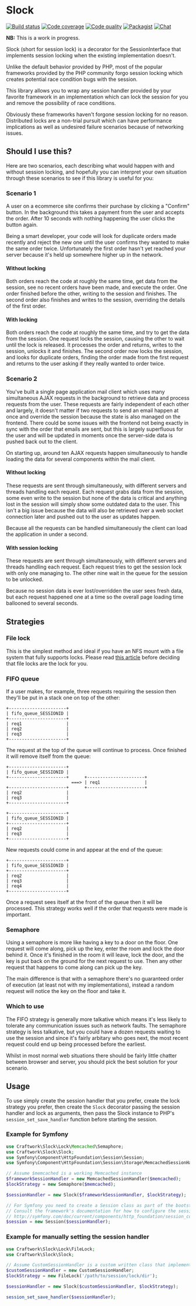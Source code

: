 # Slock

[![Build status](https://img.shields.io/travis/craftwork/slock.svg?style=flat-square)](https://travis-ci.org/craftwork/slock.svg?branch=master)
[![Code coverage](https://img.shields.io/codecov/c/github/craftwork/slock.svg?style=flat-square)](https://codecov.io/gh/craftwork/slock)
[![Code quality](https://img.shields.io/scrutinizer/g/craftwork/slock.svg?style=flat-square)](https://codecov.io/gh/craftwork/slock)
[![Packagist](https://img.shields.io/packagist/v/craftwork/slock.svg?style=flat-square)](https://packagist.org/packages/craftwork/slock)
[![Chat](https://img.shields.io/gitter/room/nwjs/nw.js.svg?style=flat-square)](https://gitter.im/craftwork/Lobby)

**NB:** This is a work in progress.

Slock (short for session lock) is a decorator for the SessionInterface that implements session locking when the existing
implementation doesn't.

Unlike the default behavior provided by PHP, most of the popular frameworks provided by the PHP community forgo session
locking which creates potential race condition bugs with the session.

This library allows you to wrap any session handler provided by your favorite framework in an implementation which can
lock the session for you and remove the possibility of race conditions.

Obviously these frameworks haven't forgone session locking for no reason. Distributed locks are a non-trial pursuit
which can have performance implications as well as undesired failure scenarios because of networking issues.

## Should I use this?

Here are two scenarios, each describing what would happen with and without session locking, and hopefully you can
interpret your own situation through these scenarios to see if this library is useful for you:

### Scenario 1

A user on a ecommerce site confirms their purchase by clicking a "Confirm" button. In the background this takes a
payment from the user and accepts the order. After 10 seconds with nothing happening the user clicks the button
again.

Being a smart developer, your code will look for duplicate orders made recently and reject the new one until the
user confirms they wanted to make the same order twice. Unfortunately the first order hasn't yet reached your
server because it's held up somewhere higher up in the network.

#### Without locking

Both orders reach the code at roughly the same time, get data from the session, see no recent orders have been made,
and execute the order. One order finished before the other, writing to the session and finishes. The second order also
finishes and writes to the session, overriding the details of the first order.

#### With locking

Both orders reach the code at roughly the same time, and try to get the data from the session. One request locks the
session, causing the other to wait until the lock is released. It processes the order and returns, writes to the
session, unlocks it and finishes. The second order now locks the session, and looks for duplicate orders, finding the
order made from the first request and returns to the user asking if they really wanted to order twice.

### Scenario 2

You've built a single page application mail client which uses many simultaneous AJAX requests in the background to
retrieve data and process requests from the user. These requests are fairly independent of each other and largely, it
doesn't matter if two requests to send an email happen at once and override the session because the state is also
managed on the frontend. There could be some issues with the frontend not being exactly in sync with the order that
emails are sent, but this is largely superfluous for the user and will be updated in moments once the server-side
data is pushed back out to the client.

On starting up, around ten AJAX requests happen simultaneously to handle loading the data for several components within
the mail client.

#### Without locking

These requests are sent through simultaneously, with different servers and threads handling each request. Each request
grabs data from the session, some even write to the session but none of the data is critical and anything lost in the
session will simply show some outdated data to the user. This isn't a big issue because the data will also be retrieved
over a web socket connection later and pushed out to the user as updates happen.

Because all the requests can be handled simultaneously the client can load the application in under a second.

#### With session locking

These requests are sent through simultaneously, with different servers and threads handling each request. Each request
tries to get the session lock with only one managing to. The other nine wait in the queue for the session to be
unlocked.

Because no session data is ever lost/overridden the user sees fresh data, but each request happened one at a time so
the overall page loading time ballooned to several seconds.

## Strategies

### File lock

This is the simplest method and ideal if you have an NFS mount with a file system that fully supports locks. Please read
[this article](http://0pointer.de/blog/projects/locking.html) before deciding that file locks are the lock for you.

### FIFO queue

If a user makes, for example, three requests requiring the session then they'll be put in a stack one on top of the
other:

```
+----------------------+
| fifo_queue_SESSIONID |
+----------------------+
| req1                 |
| req2                 |
| req3                 |
+----------------------+
```

The request at the top of the queue will continue to process. Once finished it will remove itself from the queue:

```
+----------------------+
| fifo_queue_SESSIONID |
+----------------------+      +----------------------+
                         ===> | req1                 |
+----------------------+      +----------------------+
| req2                 |
| req3                 |
+----------------------+
```

```
+----------------------+
| fifo_queue_SESSIONID |
+----------------------+
| req2                 |
| req3                 |
+----------------------+
```

New requests could come in and appear at the end of the queue:

```
+----------------------+
| fifo_queue_SESSIONID |
+----------------------+
| req2                 |
| req3                 |
| req4                 |
+----------------------+
```

Once a request sees itself at the front of the queue then it will be processed. This strategy works well if the order
that requests were made is important.

### Semaphore

Using a semaphore is more like having a key to a door on the floor. One request will come along, pick up the key, 
enter the room and lock the door behind it. Once it's finished in the room it will leave, lock the door, and the key
is put back on the ground for the next request to use. Then any other request that happens to come along can pick up the
key.

The main difference is that with a semaphore there's no guaranteed order of execution (at least not with my
implementations), instead a random request will notice the key on the floor and take it.

### Which to use

The FIFO strategy is generally more talkative which means it's less likely to tolerate any communication issues such
as network faults. The semaphore strategy is less talkative, but you could have a dozen requests waiting to use the
session and since it's fairly arbitary who goes next, the most recent request could end up being processed before the
earliest.

Whilst in most normal web situations there should be fairly little chatter between browser and server, you should pick
the best solution for your scenario.

## Usage

To use simply create the session handler that you prefer, create the lock strategy you prefer, then create the `Slock`
decorator passing the session handler and lock as arguments, then pass the Slock instance to PHP's
`session_set_save_handler` function before starting the session.

### Example for Symfony

```php
use Craftwork\Slock\Lock\Memcached\Semaphore;
use Craftwork\Slock\Slock;
use Symfony\Component\HttpFoundation\Session\Session;
use Symfony\Component\HttpFoundation\Session\Storage\MemcachedSessionHandler;

// Assume $memcached is a working Memcached instance
$frameworkSessionHandler = new MemcachedSessionHandler($memcached);
$lockStrategy = new Semaphore($memcached);

$sessionHandler = new Slock($frameworkSessionHandler, $lockStrategy);

// For Symfony you need to create a Session class as part of the bootstrapping.
// Consult the framework's documentation for how to configure the session handler.
// http://symfony.com/doc/current/components/http_foundation/session_configuration.html
$session = new Session($sessionHandler);
```

### Example for manually setting the session handler

```php
use Craftwork\Slock\Lock\FileLock;
use Craftwork\Slock\Slock;

// Assume CustomSessionHandler is a custom written class that implements the native SessionHandlerInterface interface
$customSessionHandler = new CustomSessionHandler;
$lockStrategy = new FileLock('/path/to/session/lock/dir');

$sessionHandler = new Slock($customSessionHandler, $lockStrategy);

session_set_save_handler($sessionHandler);
```
